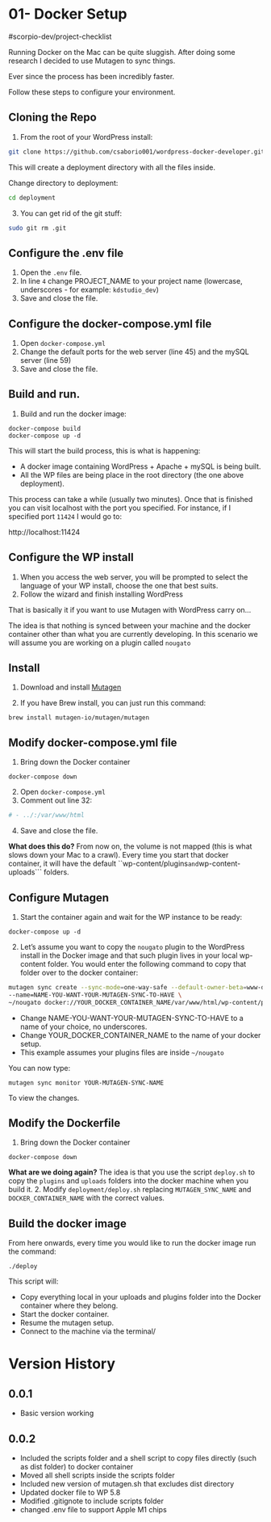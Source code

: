 # 01- Docker Setup
#scorpio-dev/project-checklist

Running Docker on the Mac can be quite sluggish. After doing some research I decided to use Mutagen to sync things.

Ever since the process has been incredibly faster.

Follow these steps to configure your environment.

## Cloning the Repo

1. From the root of your WordPress install:

``` bash
git clone https://github.com/csaborio001/wordpress-docker-developer.git deployment
```

This will create a deployment directory with all the files inside. 

Change directory to deployment:

``` bash
cd deployment
```

3. You can get rid of the git stuff:

``` bash
sudo git rm .git
```

## Configure the .env file
1. Open the ``.env`` file.
2. In line ``4`` change PROJECT_NAME to your project name (lowercase, underscores - for example: ``kdstudio_dev``)
3. Save and close  the file.

## Configure the docker-compose.yml file

1. Open ``docker-compose.yml``
2. Change the default ports for the web server (line 45) and the mySQL server (line 59)
3. Save and close the file.

## Build and run.
1. Build and run the docker image:
```
docker-compose build
docker-compose up -d 
```

This will start the build process, this is what is happening:

* A docker image containing WordPress + Apache + mySQL is being built.
* All the WP files are being place in the root directory (the one above deployment).

This process can take a while (usually two minutes). Once that is finished you can visit localhost with the port you specified. For instance, if I specified port ``11424`` I would go to:

http://localhost:11424

## Configure the WP install
1. When you access the web server, you will be prompted to select the language of your WP install, choose the one that best suits.
2. Follow the wizard and finish installing WordPress

That is basically it if you want to use Mutagen with WordPress carry on…

The idea is that nothing is synced between your machine and the docker container other than what you are currently developing. In this scenario we will assume you are working on a plugin called ``nougato``

## Install
1. Download and install [Mutagen](https://mutagen.io)

2. If you have Brew install, you can just run this command:

```
brew install mutagen-io/mutagen/mutagen
```


## Modify docker-compose.yml file

1. Bring down the Docker container

```
docker-compose down
```

2. Open ``docker-compose.yml``
3. Comment out line 32:
``` bash
# - ../:/var/www/html 
```

4. Save and close the file.

**What does this do?** From now on, the volume is not mapped (this is what slows down your Mac to a crawl). Every time you start that docker container, it will have the default ``wp-content/plugins``` and ```wp-content-uploads``` folders.

## Configure Mutagen
1. Start the container again and wait for the WP instance to be ready:
```
docker-compose up -d 
```

2. Let’s assume you want to copy the ``nougato`` plugin to the WordPress install in the Docker image and that such plugin lives in your local wp-content folder. You would enter the following command to copy that folder over to the docker container:

``` bash
mutagen sync create --sync-mode=one-way-safe --default-owner-beta=www-data --default-group-beta=www-data \
--name=NAME-YOU-WANT-YOUR-MUTAGEN-SYNC-TO-HAVE \
~/nougato docker://YOUR_DOCKER_CONTAINER_NAME/var/www/html/wp-content/plugins
```

* Change NAME-YOU-WANT-YOUR-MUTAGEN-SYNC-TO-HAVE to a name of your choice, no underscores.
* Change YOUR_DOCKER_CONTAINER_NAME to the name of your docker setup.
* This example assumes your plugins files are inside ``~/nougato``

You can now type:

```
mutagen sync monitor YOUR-MUTAGEN-SYNC-NAME
```

To view the changes.

## Modify the Dockerfile
1. Bring down the Docker container

```
docker-compose down
```

**What are we doing again?** The idea is that you use the script ``deploy.sh``  to  copy the ``plugins`` and ``uploads`` folders into the docker machine when you build it.
2. Modify ``deployment/deploy.sh`` replacing ``MUTAGEN_SYNC_NAME``  and ``DOCKER_CONTAINER_NAME`` with the correct values.

## Build the docker image
From here onwards, every time you would like to run the docker image run the command:

```
./deploy
```

This script will:

* Copy everything local in your uploads and plugins folder into the Docker container where they belong.
* Start the docker container.
* Resume the mutagen setup.
* Connect to the machine via the terminal/

# Version History

## 0.0.1 

* Basic version working

## 0.0.2

* Included the scripts folder and a shell script to copy files directly (such as dist folder) to docker container
* Moved all shell scripts inside the scripts folder
* Included new version of mutagen.sh that excludes dist directory
* Updated docker file to WP 5.8
* Modified .gitignote to include scripts folder
* changed .env file to support Apple M1 chips
